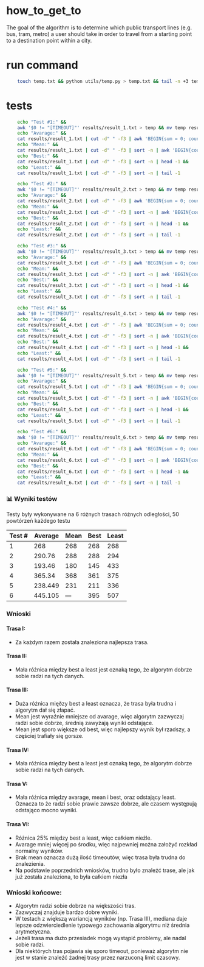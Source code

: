 # how_to_get_to
The goal of the algorithm is to determine which public transport lines (e.g. bus, tram, metro) a user should take in order to travel from a starting point to a destination point within a city.

# run command

```bash
    touch temp.txt && python utils/temp.py > temp.txt && tail -n +3 temp.txt > temp_cleaned.txt && mv temp_cleaned.txt temp.txt && python run.py < temp.txt
```

# tests

```bash
    echo "Test #1:" &&
    awk '$0 != "[TIMEOUT]"' results/result_1.txt > temp && mv temp results/result_1.txt &&
    echo "Avarage:" &&
    cat results/result_1.txt | cut -d" " -f3 | awk 'BEGIN{sum = 0; count=0} {sum = sum + $0; count = count + 1} END{print sum/count}' &&
    echo "Mean:" &&
    cat results/result_1.txt | cut -d" " -f3 | sort -n | awk 'BEGIN{count=0} {count = count + 1; if(count == 25) print $0}' &&
    echo "Best:" &&
    cat results/result_1.txt | cut -d" " -f3 | sort -n | head -1 &&
    echo "Least:" &&
    cat results/result_1.txt | cut -d" " -f3 | sort -n | tail -1
```

```bash
    echo "Test #2:" &&
    awk '$0 != "[TIMEOUT]"' results/result_2.txt > temp && mv temp results/result_2.txt &&
    echo "Avarage:" &&
    cat results/result_2.txt | cut -d" " -f3 | awk 'BEGIN{sum = 0; count=0} {sum = sum + $0; count = count + 1} END{print sum/count}' &&
    echo "Mean:" &&
    cat results/result_2.txt | cut -d" " -f3 | sort -n | awk 'BEGIN{count=0} {count = count + 1; if(count == 25) print $0}' &&
    echo "Best:" &&
    cat results/result_2.txt | cut -d" " -f3 | sort -n | head -1 &&
    echo "Least:" &&
    cat results/result_2.txt | cut -d" " -f3 | sort -n | tail -1
```

```bash
    echo "Test #3:" &&
    awk '$0 != "[TIMEOUT]"' results/result_3.txt > temp && mv temp results/result_3.txt &&
    echo "Avarage:" &&
    cat results/result_3.txt | cut -d" " -f3 | awk 'BEGIN{sum = 0; count=0} {sum = sum + $0; count = count + 1} END{print sum/count}' &&
    echo "Mean:" &&
    cat results/result_3.txt | cut -d" " -f3 | sort -n | awk 'BEGIN{count=0} {count = count + 1; if(count == 25) print $0}' &&
    echo "Best:" &&
    cat results/result_3.txt | cut -d" " -f3 | sort -n | head -1 &&
    echo "Least:" &&
    cat results/result_3.txt | cut -d" " -f3 | sort -n | tail -1
```

```bash
    echo "Test #4:" &&
    awk '$0 != "[TIMEOUT]"' results/result_4.txt > temp && mv temp results/result_4.txt &&
    echo "Avarage:" &&
    cat results/result_4.txt | cut -d" " -f3 | awk 'BEGIN{sum = 0; count=0} {sum = sum + $0; count = count + 1} END{print sum/count}' &&
    echo "Mean:" &&
    cat results/result_4.txt | cut -d" " -f3 | sort -n | awk 'BEGIN{count=0} {count = count + 1; if(count == 25) print $0}' &&
    echo "Best:" &&
    cat results/result_4.txt | cut -d" " -f3 | sort -n | head -1 &&
    echo "Least:" &&
    cat results/result_4.txt | cut -d" " -f3 | sort -n | tail -1
```

```bash
    echo "Test #5:" &&
    awk '$0 != "[TIMEOUT]"' results/result_5.txt > temp && mv temp results/result_5.txt &&
    echo "Avarage:" &&
    cat results/result_5.txt | cut -d" " -f3 | awk 'BEGIN{sum = 0; count=0} {sum = sum + $0; count = count + 1} END{print sum/count}' &&
    echo "Mean:" &&
    cat results/result_5.txt | cut -d" " -f3 | sort -n | awk 'BEGIN{count=0} {count = count + 1; if(count == 25) print $0}' &&
    echo "Best:" &&
    cat results/result_5.txt | cut -d" " -f3 | sort -n | head -1 &&
    echo "Least:" &&
    cat results/result_5.txt | cut -d" " -f3 | sort -n | tail -1
```

```bash
    echo "Test #6:" &&
    awk '$0 != "[TIMEOUT]"' results/result_6.txt > temp && mv temp results/result_6.txt &&
    echo "Avarage:" &&
    cat results/result_6.txt | cut -d" " -f3 | awk 'BEGIN{sum = 0; count=0} {sum = sum + $0; count = count + 1} END{print sum/count}' &&
    echo "Mean:" &&
    cat results/result_6.txt | cut -d" " -f3 | sort -n | awk 'BEGIN{count=0} {count = count + 1; if(count == 25) print $0}' &&
    echo "Best:" &&
    cat results/result_6.txt | cut -d" " -f3 | sort -n | head -1 &&
    echo "Least:" &&
    cat results/result_6.txt | cut -d" " -f3 | sort -n | tail -1
```

### 📊 Wyniki testów

Testy były wykonywane na 6 różnych trasach różnych odległości, 50 powtórzeń każdego testu

| Test # | Average   | Mean | Best | Least |
|--------|-----------|------|------|-------|
| 1      | 268       | 268  | 268  | 268   |
| 2      | 290.76    | 288  | 288  | 294   |
| 3      | 193.46    | 180  | 145  | 433   |
| 4      | 365.34    | 368  | 361  | 375   |
| 5      | 238.449   | 231  | 211  | 336   |
| 6      | 445.105   | —    | 395  | 507   |

### Wnioski

#### Trasa I:

- Za każdym razem została znaleziona najlepsza trasa.

#### Trasa II:

- Mała różnica między best a least jest oznaką tego, że algorytm dobrze sobie radzi na tych danych.

#### Trasa III:

- Duża różnica mięðzy best a least oznacza, że trasa była trudna i algorytm dał się złapać.
- Mean jest wyraźnie mniejsze od avarage, więc algorytm zazwyczaj radzi sobie dobrze, średnią zawyżają wyniki odstające.
- Mean jest sporo większe od best, więc najlepszy wynik był rzadszy, a częściej trafiały się gorsze.

#### Trasa IV:

- Mała różnica między best a least jest oznaką tego, że algorytm dobrze sobie radzi na tych danych.

#### Trasa V:

- Mała różnica między avarage, mean i best, oraz odstający least. Oznacza to że radzi sobie prawie zawsze dobrze, ale czasem występują odstająco mocno wyniki.

#### Trasa VI:

- Różnica 25% między best a least, więc całkiem nieźle.
- Avarage mniej więcej po środku, więc najpewniej można założyć rozkład normalny wyników.
- Brak mean oznacza dużą ilość timeoutów, więc trasa była trudna do znalezienia.
- Na podstawie poprzednich wniosków, trudno było znaleźć trase, ale jak już została znaleziona, to była całkiem niezła

### Wnioski końcowe:

- Algorytm radzi sobie dobrze na większości tras.
- Zazwyczaj znajduje bardzo dobre wyniki.
- W testach z większą wariancją wyników (np. Trasa III), mediana daje lepsze odzwierciedlenie typowego zachowania algorytmu niż średnia arytmetyczna.
- Jeżeli trasa ma dużo przesiadek mogą wystąpić problemy, ale nadal sobie radzi.
- Dla niektórych tras pojawia się sporo timeout, ponieważ algorytm nie jest w stanie znaleźć żadnej trasy przez narzuconą limit czasowy.